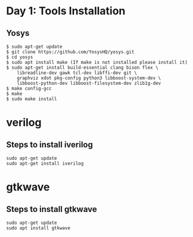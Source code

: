 # Day 1: Tools Installation

## Yosys
```
$ sudo apt-get update
$ git clone https://github.com/YosysHQ/yosys.git
$ cd yosys
$ sudo apt install make (If make is not installed please install it) 
$ sudo apt-get install build-essential clang bison flex \
    libreadline-dev gawk tcl-dev libffi-dev git \
    graphviz xdot pkg-config python3 libboost-system-dev \
    libboost-python-dev libboost-filesystem-dev zlib1g-dev
$ make config-gcc
$ make 
$ sudo make install
```


# verilog
## Steps to install iverilog


```
sudo apt-get update
sudo apt-get install iverilog
```

# gtkwave

## Steps to install gtkwave


```
sudo apt-get update
sudo apt install gtkwave

```


